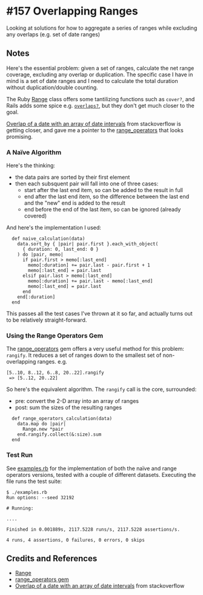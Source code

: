 # #157 Overlapping Ranges

Looking at solutions for how to aggregate a series of ranges while excluding any overlaps (e.g. set of date ranges)

## Notes

Here's the essential problem: given a set of ranges, calculate the net range coverage, excluding any overlap or duplication.
The specific case I have in mind is a set of date ranges and I need to calculate the total duration without duplication/double counting.

The Ruby [Range](https://ruby-doc.org/core-3.0.0/Range.html) class offers some tantilizing functions
such as `cover?`, and Rails adds some spice e.g. [`overlaps?`](https://api.rubyonrails.org/classes/Range.html#method-i-overlaps-3F),
but they don't get much closer to the goal.

[Overlap of a date with an array of date intervals](https://stackoverflow.com/questions/41634168/overlap-of-a-date-with-an-array-of-date-intervals) from stackoverflow is getting closer, and gave me a pointer to
the [range_operators](https://github.com/monocle/range_operators) that looks promising.

### A Naïve Algorithm

Here's the thinking:

* the data pairs are sorted by their first element
* then each subsquent pair will fall into one of three cases:
  * start after the last end item, so can be added to the result in full
  * end after the last end item, so the difference between the last end and the "new" end is added to the result
  * end before the end of the last item, so can be ignored (already covered)

And here's the implementation I used:

```
  def naive_calculation(data)
    data.sort_by { |pair| pair.first }.each_with_object(
      { duration: 0, last_end: 0 }
    ) do |pair, memo|
      if pair.first > memo[:last_end]
        memo[:duration] += pair.last - pair.first + 1
        memo[:last_end] = pair.last
      elsif pair.last > memo[:last_end]
        memo[:duration] += pair.last - memo[:last_end]
        memo[:last_end] = pair.last
      end
    end[:duration]
  end
```

This passes all the test cases I've thrown at it so far, and actually turns out to be relatively straight-forward.

### Using the Range Operators Gem

The [range_operators](https://github.com/monocle/range_operators) gem offers a  very useful method for this problem:
`rangify`. It reduces a set of ranges down to the smallest set of non-overlapping ranges.
e.g.

```
[5..10, 8..12, 6..8, 20..22].rangify
 => [5..12, 20..22]
```

So here's the equivalent algorithm. The `rangify` call is the core, surrounded:

* pre: convert the 2-D array into an array of ranges
* post: sum the sizes of the resulting ranges

```
  def range_operators_calculation(data)
    data.map do |pair|
      Range.new *pair
    end.rangify.collect(&:size).sum
  end
```

### Test Run

See [examples.rb](./examples.rb) for the implementation of both the naïve and range operators versions,
tested with a couple of different datasets. Executing the file runs the test suite:

```
$ ./examples.rb
Run options: --seed 32192

# Running:

....

Finished in 0.001889s, 2117.5228 runs/s, 2117.5228 assertions/s.

4 runs, 4 assertions, 0 failures, 0 errors, 0 skips
```

## Credits and References

* [Range](https://ruby-doc.org/core-3.0.0/Range.html)
* [range_operators gem](https://github.com/monocle/range_operators)
* [Overlap of a date with an array of date intervals](https://stackoverflow.com/questions/41634168/overlap-of-a-date-with-an-array-of-date-intervals) from stackoverflow
